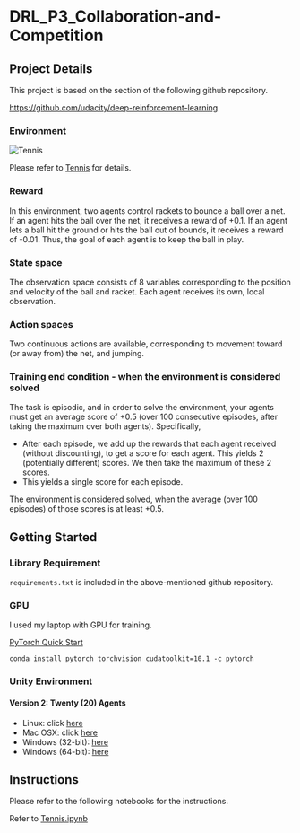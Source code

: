 # DRL_P3_Collaboration-and-Competition

## Project Details

This project is based on the section of the following github repository.

https://github.com/udacity/deep-reinforcement-learning

### Environment

![Tennis](https://video.udacity-data.com/topher/2018/May/5af7955a_tennis/tennis.png)

Please refer to [Tennis](https://github.com/Unity-Technologies/ml-agents/blob/master/docs/Learning-Environment-Examples.md#tennis) for details.


### Reward

In this environment, two agents control rackets to bounce a ball over a net. 
If an agent hits the ball over the net, it receives a reward of +0.1. 
If an agent lets a ball hit the ground or hits the ball out of bounds, it receives a reward of -0.01. 
Thus, the goal of each agent is to keep the ball in play.

### State space

The observation space consists of 8 variables corresponding to the position and velocity of the ball and racket. 
Each agent receives its own, local observation. 

### Action spaces

Two continuous actions are available, corresponding to movement toward (or away from) the net, and jumping.

### Training end condition - when the environment is considered solved

The task is episodic, and in order to solve the environment, your agents must get an average score of +0.5 (over 100 consecutive episodes, after taking the maximum over both agents). Specifically,

- After each episode, we add up the rewards that each agent received (without discounting), to get a score for each agent. This yields 2 (potentially different) scores. We then take the maximum of these 2 scores.
- This yields a single score for each episode.

The environment is considered solved, when the average (over 100 episodes) of those scores is at least +0.5.

## Getting Started

### Library Requirement

`requirements.txt` is included in the above-mentioned github repository.

### GPU

I used my laptop with GPU for training.

[PyTorch Quick Start](https://pytorch.org/?utm_source=Google&utm_medium=PaidSearch&utm_campaign=%2A%2ALP+-+TM+-+General+-+HV+-+JP&utm_adgroup=PyTorch+Version&utm_keyword=%2Bpytorch%20%2Bversion&utm_offering=AI&utm_Product=PyTorch&gclid=Cj0KCQjw84XtBRDWARIsAAU1aM2zq_aOaEVOMcbRXR5UUKbRyy6k2amUoQ7J8z88762R1Y5pxokc_RsaArgrEALw_wcB)

``
conda install pytorch torchvision cudatoolkit=10.1 -c pytorch
``

### Unity Environment

#### Version 2: Twenty (20) Agents
- Linux: click [here](https://s3-us-west-1.amazonaws.com/udacity-drlnd/P3/Tennis/Tennis_Linux.zip)
- Mac OSX: click [here](https://s3-us-west-1.amazonaws.com/udacity-drlnd/P3/Tennis/Tennis.app.zip)
- Windows (32-bit): [here](https://s3-us-west-1.amazonaws.com/udacity-drlnd/P3/Tennis/Tennis_Windows_x86.zip)
- Windows (64-bit): [here](https://s3-us-west-1.amazonaws.com/udacity-drlnd/P3/Tennis/Tennis_Windows_x86_64.zip)

## Instructions

Please refer to the following notebooks for the instructions.

Refer to [Tennis.ipynb](./Tennis.ipynb)




